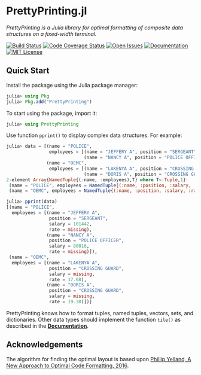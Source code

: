 # PrettyPrinting.jl

*PrettyPrinting is a Julia library for optimal formatting of composite data
structures on a fixed-width terminal.*

[![Build Status][ci-img]][ci-url]
[![Code Coverage Status][codecov-img]][codecov-url]
[![Open Issues][issues-img]][issues-url]
[![Documentation][doc-dev-img]][doc-dev-url]
[![MIT License][license-img]][license-url]


## Quick Start

Install the package using the Julia package manager:

```julia
julia> using Pkg
julia> Pkg.add("PrettyPrinting")
```

To start using the package, import it:

```julia
julia> using PrettyPrinting
```

Use function `pprint()` to display complex data structures.  For example:

```julia
julia> data = [(name = "POLICE",
                employees = [(name = "JEFFERY A", position = "SERGEANT", salary = 101442, rate = missing),
                             (name = "NANCY A", position = "POLICE OFFICER", salary = 80016, rate = missing)]),
               (name = "OEMC",
                employees = [(name = "LAKENYA A", position = "CROSSING GUARD", salary = missing, rate = 17.68),
                             (name = "DORIS A", position = "CROSSING GUARD", salary = missing, rate = 19.38)])]
2-element Array{NamedTuple{(:name, :employees),T} where T<:Tuple,1}:
 (name = "POLICE", employees = NamedTuple{(:name, :position, :salary, :rate),Tuple{String,String,Int64,Missing}}[(name = "JEFFERY A", position = "SERGEANT", salary = 101442, rate = missing), (name = "NANCY A", position = "POLICE OFFICER", salary = 80016, rate = missing)])
 (name = "OEMC", employees = NamedTuple{(:name, :position, :salary, :rate),Tuple{String,String,Missing,Float64}}[(name = "LAKENYA A", position = "CROSSING GUARD", salary = missing, rate = 17.68), (name = "DORIS A", position = "CROSSING GUARD", salary = missing, rate = 19.38)])

julia> pprint(data)
[(name = "POLICE",
  employees = [(name = "JEFFERY A",
                position = "SERGEANT",
                salary = 101442,
                rate = missing),
               (name = "NANCY A",
                position = "POLICE OFFICER",
                salary = 80016,
                rate = missing)]),
 (name = "OEMC",
  employees = [(name = "LAKENYA A",
                position = "CROSSING GUARD",
                salary = missing,
                rate = 17.68),
               (name = "DORIS A",
                position = "CROSSING GUARD",
                salary = missing,
                rate = 19.38)])]
```

PrettyPrinting knows how to format tuples, named tuples, vectors, sets, and
dictionaries.  Other data types should implement the function `tile()` as
described in the [**Documentation**][doc-dev-url].


## Acknowledgements

The algorithm for finding the optimal layout is based upon
[Phillip Yelland, A New Approach to Optimal Code Formatting, 2016][rfmt-paper].


[ci-img]: https://github.com/MechanicalRabbit/PrettyPrinting.jl/workflows/CI/badge.svg
[ci-url]: https://github.com/MechanicalRabbit/PrettyPrinting.jl/actions?query=workflow%3ACI+branch%3Amaster
[codecov-img]: https://codecov.io/gh/MechanicalRabbit/PrettyPrinting.jl/branch/master/graph/badge.svg
[codecov-url]: https://codecov.io/gh/MechanicalRabbit/PrettyPrinting.jl
[issues-img]: https://img.shields.io/github/issues/MechanicalRabbit/PrettyPrinting.jl.svg
[issues-url]: https://github.com/MechanicalRabbit/PrettyPrinting.jl/issues
[doc-dev-img]: https://img.shields.io/badge/doc-dev-blue.svg
[doc-dev-url]: https://mechanicalrabbit.github.io/PrettyPrinting.jl/dev/
[license-img]: https://img.shields.io/badge/license-MIT-blue.svg
[license-url]: https://raw.githubusercontent.com/MechanicalRabbit/PrettyPrinting.jl/master/LICENSE.md
[rfmt-paper]: https://ai.google/research/pubs/pub44667

